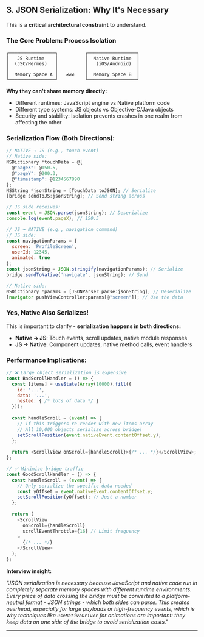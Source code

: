 ## **3. JSON Serialization: Why It's Necessary**

This is a **critical architectural constraint** to understand.

### **The Core Problem: Process Isolation**

```
┌─────────────────┐          ┌──────────────────┐
│   JS Runtime    │          │  Native Runtime  │
│  (JSC/Hermes)   │          │   (iOS/Android)  │
│                 │          │                  │
│  Memory Space A │   ≠≠≠    │  Memory Space B  │
└─────────────────┘          └──────────────────┘
```

**Why they can't share memory directly:**
- Different runtimes: JavaScript engine vs Native platform code
- Different type systems: JS objects vs Objective-C/Java objects
- Security and stability: Isolation prevents crashes in one realm from affecting the other

### **Serialization Flow (Both Directions):**

```javascript
// NATIVE → JS (e.g., touch event)
// Native side:
NSDictionary *touchData = @{
  @"pageX": @150.5,
  @"pageY": @200.3,
  @"timestamp": @1234567890
};
NSString *jsonString = [TouchData toJSON]; // Serialize
[bridge sendToJS:jsonString]; // Send string across

// JS side receives:
const event = JSON.parse(jsonString); // Deserialize
console.log(event.pageX); // 150.5
```

```javascript
// JS → NATIVE (e.g., navigation command)
// JS side:
const navigationParams = {
  screen: 'ProfileScreen',
  userId: 12345,
  animated: true
};
const jsonString = JSON.stringify(navigationParams); // Serialize
bridge.sendToNative('navigate', jsonString); // Send

// Native side:
NSDictionary *params = [JSONParser parse:jsonString]; // Deserialize
[navigator pushViewController:params[@"screen"]]; // Use the data
```

### **Yes, Native Also Serializes!**

This is important to clarify - **serialization happens in both directions:**

- **Native → JS**: Touch events, scroll updates, native module responses
- **JS → Native**: Component updates, native method calls, event handlers

### **Performance Implications:**

```javascript
// ❌ Large object serialization is expensive
const BadScrollHandler = () => {
  const [items] = useState(Array(10000).fill({
    id: '...',
    data: '...',
    nested: { /* lots of data */ }
  }));
  
  const handleScroll = (event) => {
    // If this triggers re-render with new items array
    // All 10,000 objects serialize across bridge!
    setScrollPosition(event.nativeEvent.contentOffset.y);
  };
  
  return <ScrollView onScroll={handleScroll}>{/* ... */}</ScrollView>;
};

// ✅ Minimize bridge traffic
const GoodScrollHandler = () => {
  const handleScroll = (event) => {
    // Only serialize the specific data needed
    const yOffset = event.nativeEvent.contentOffset.y;
    setScrollPosition(yOffset); // Just a number
  };
  
  return (
    <ScrollView 
      onScroll={handleScroll}
      scrollEventThrottle={16} // Limit frequency
    >
      {/* ... */}
    </ScrollView>
  );
};
```

**Interview insight:**

*"JSON serialization is necessary because JavaScript and native code run in completely separate memory spaces with different runtime environments. Every piece of data crossing the bridge must be converted to a platform-neutral format - JSON strings - which both sides can parse. This creates overhead, especially for large payloads or high-frequency events, which is why techniques like `useNativeDriver` for animations are important: they keep data on one side of the bridge to avoid serialization costs."*

---
